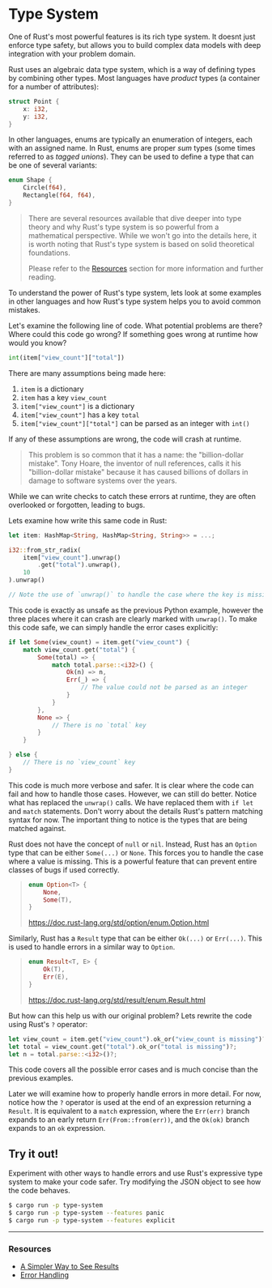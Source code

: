 # Type System

One of Rust's most powerful features is its rich type system. It doesnt just enforce type safety, but allows you to build complex data models with deep integration with your problem domain.

Rust uses an algebraic data type system, which is a way of defining types by combining other types. Most languages have *product* types (a container for a number of attributes):

```rust
struct Point {
    x: i32,
    y: i32,
}
```

In other languages, enums are typically an enumeration of integers, each
with an assigned name. In Rust, enums are proper *sum* types (some times
referred to as *tagged unions*). They can be used to define a type that can
be one of several variants:

```rust
enum Shape {
    Circle(f64),
    Rectangle(f64, f64),
}
```

> There are several resources available that dive deeper into type theory and why Rust's type system is so powerful from a mathematical perspective. While we won't go into the details here, it is worth noting that Rust's type system is based on solid theoretical foundations.
>
> Please refer to the [Resources](#resources) section for more information and further reading.

To understand the power of Rust's type system, lets look at some examples in other languages and how Rust's type system helps you to avoid common mistakes.

Let's examine the following line of code. What potential problems are there? Where could this code go wrong? If something goes wrong at runtime how would you know?

```python
int(item["view_count"]["total"])
```

There are many assumptions being made here:

1. `item` is a dictionary
1. `item` has a key `view_count`
1. `item["view_count"]` is a dictionary
1. `item["view_count"]` has a key `total`
1. `item["view_count"]["total"]` can be parsed as an integer with `int()`

If any of these assumptions are wrong, the code will crash at runtime.

> This problem is so common that it has a name: the "billion-dollar mistake". Tony Hoare, the inventor of null references, calls it his "billion-dollar mistake" because it has caused billions of dollars in damage to software systems over the years.

While we can write checks to catch these errors at runtime, they are often overlooked or forgotten, leading to bugs.

Lets examine how write this same code in Rust:

```rust
let item: HashMap<String, HashMap<String, String>> = ...;

i32::from_str_radix(
    item["view_count"].unwrap()
        .get("total").unwrap(),
    10
).unwrap()

// Note the use of `unwrap()` to handle the case where the key is missing
```

This code is exactly as unsafe as the previous Python example, however the three places where it can crash are clearly marked with `unwrap()`. To make this code safe, we can simply handle the error cases explicitly:

```rust
if let Some(view_count) = item.get("view_count") {
    match view_count.get("total") {
        Some(total) => {
            match total.parse::<i32>() {
                Ok(n) => n,
                Err(_) => {
                    // The value could not be parsed as an integer
                }
            }
        },
        None => {
            // There is no `total` key
        }
    }

} else {
    // There is no `view_count` key
}
```

This code is much more verbose and safer. It is clear where the code can fail and how to handle those cases. However, we can still do better. Notice what has replaced the `unwrap()` calls. We have replaced them with `if let` and `match` statements. Don't worry about the details Rust's pattern matching syntax for now. The important thing to notice is the types that are being matched against.

Rust does not have the concept of `null` or `nil`. Instead, Rust has an `Option` type that can be either `Some(...)` or `None`. This forces you to handle the case where a value is missing. This is a powerful feature that can prevent entire classes of bugs if used correctly.

> ```rust
> enum Option<T> {
>     None,
>     Some(T),
> }
> ```
>
> https://doc.rust-lang.org/std/option/enum.Option.html

Similarly, Rust has a `Result` type that can be either `Ok(...)` or `Err(...)`. This is used to handle errors in a similar way to `Option`.

> ```rust
> enum Result<T, E> {
>     Ok(T),
>     Err(E),
> }
> ```
>
> https://doc.rust-lang.org/std/result/enum.Result.html

But how can this help us with our original problem? Lets rewrite the code using Rust's `?` operator:

```rust
let view_count = item.get("view_count").ok_or("view_count is missing")?;
let total = view_count.get("total").ok_or("total is missing")?;
let n = total.parse::<i32>()?;
```

This code covers all the possible error cases and is much concise than the previous examples.

Later we will examine how to properly handle errors in more detail. For now, notice how the `?` operator is used at the end of an expression returning a `Result`. It is equivalent to a `match` expression, where the `Err(err)` branch expands to an early return `Err(From::from(err))`, and the `Ok(ok)` branch expands to an `ok` expression.

## Try it out!

Experiment with other ways to handle errors and use Rust's expressive type system to make your code safer. Try modifying the JSON object to see how the code behaves.

```bash
$ cargo run -p type-system
$ cargo run -p type-system --features panic
$ cargo run -p type-system --features explicit
```

---

### Resources

- [A Simpler Way to See Results](https://www.youtube.com/watch?v=s5S2Ed5T-dc&t=3s&ab_channel=LoganSmith)
- [Error Handling](https://doc.rust-lang.org/rust-by-example/error.html)
